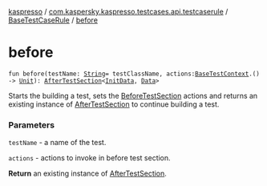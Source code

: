 [kaspresso](../../index.md) / [com.kaspersky.kaspresso.testcases.api.testcaserule](../index.md) / [BaseTestCaseRule](index.md) / [before](./before.md)

# before

`fun before(testName: `[`String`](https://kotlinlang.org/api/latest/jvm/stdlib/kotlin/-string/index.html)` = testClassName, actions: `[`BaseTestContext`](../../com.kaspersky.kaspresso.testcases.core.testcontext/-base-test-context.md)`.() -> `[`Unit`](https://kotlinlang.org/api/latest/jvm/stdlib/kotlin/-unit/index.html)`): `[`AfterTestSection`](../../com.kaspersky.kaspresso.testcases.core.sections/-after-test-section/index.md)`<`[`InitData`](index.md#InitData)`, `[`Data`](index.md#Data)`>`

Starts the building a test, sets the [BeforeTestSection](../../com.kaspersky.kaspresso.testcases.core.sections/-before-test-section/index.md) actions and returns an existing instance of
[AfterTestSection](../../com.kaspersky.kaspresso.testcases.core.sections/-after-test-section/index.md) to continue building a test.

### Parameters

`testName` - a name of the test.

`actions` - actions to invoke in before test section.

**Return**
an existing instance of [AfterTestSection](../../com.kaspersky.kaspresso.testcases.core.sections/-after-test-section/index.md).

